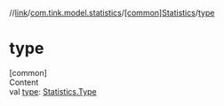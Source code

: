 //[link](../../index.md)/[com.tink.model.statistics](../index.md)/[[common]Statistics](index.md)/[type](type.md)



# type  
[common]  
Content  
val [type](type.md): [Statistics.Type](-type/index.md)  



